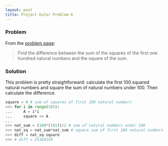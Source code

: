 ```yaml
---
layout: post
title: Project Euler Problem 6 
---
```


### Problem 
From the [problem page](https://projecteuler.net/problem=6):
>Find the difference between the sum of the squares of the first one hundred natural numbers and the square of the sum.

### Solution 
This problem is pretty straightforward: calculate the first 100 squared natural numbers 
and square the sum of natural numbers under 100. Then calculate the difference. 

```python
square = 0 # sum of squares of first 100 natural numbers
>>> for i in range(101):
...     A = i*i
...     square += A
...
>>> nat_sum = (100*(101))/2 # sum of natural numbers under 100
>>> nat_sq = nat_sum*nat_sum # square sum of first 100 natural numbers
>>> diff = nat_sq-square 
>>> # diff = 25164150
```
